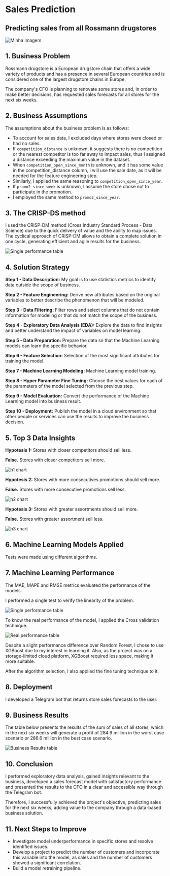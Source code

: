 # Sales Prediction

## Predicting sales from all Rossmann drugstores
<img src="https://cdn.immofinanz.com/uploads/production/5e21a7dddee6e56db91bce1c/rossmann-pila.jpg" alt="Minha Imagem">

## 1. Business Problem
<p>Rossmann drugstore is a European drugstore chain that offers a wide variety of products and has a presence in several European countries and is considered one of the largest drugstore chains in Europe.</p>
<p>The company's CFO is planning to renovate some stores and, in order to make better decisions, has requested sales forecasts for all stores for the next six weeks.</p>



## 2. Business Assumptions
<p> The assumptions about the business problem is as follows: </p>

<ul>
  <li>To account for sales data, I excluded days where stores were closed or had no sales.</li>
  
  <li>If <code>competition_distance</code> is unknown, it suggests there is no competition or the nearest competitor is too far away to impact sales, thus I assigned a distance exceeding the maximum value in the dataset.</li>
  
  <li>When <code>competition_open_since_month</code> is unknown, and it has some value in the competition_distance column, I will use the sale date, as it will be needed for the feature engineering step.</li>
  
  <li>Similarly, I applied the same reasoning to <code>competition_open_since_year</code>.</li>
  
  <li>If <code>promo2_since_week</code> is unknown, I assume the store chose not to participate in the promotion.</li>
  
  <li>I employed the same method to <code>promo2_since_year</code>.</li>
</ul>


## 3. The CRISP-DS method
<p>
I used the CRISP-DM method (Cross Industry Standard Process - Data Science) due to the quick delivery of value and the ability to map issues. The cyclical approach of CRISP-DM allows to obtain a complete solution in one cycle, generating efficient and agile results for the business.  
</p> 

![Single performance table](images/CRISP-DS_cycle.PNG)



## 4. Solution Strategy

<p><b> Step 1 - Data Description:</b> My goal is to use statistics metrics to identify data outside the scope of business. </p>  

<p><b> Step 2 - Feature Engineering:</b> Derive new attributes based on the original variables to better describe the phenomenon that will be modeled. </p> 

<p><b> Step 3 - Data Filtering:</b> Filter rows and select columns that do not contain information for modeling or that do not match the scope of the business. </p> 

<p><b> Step 4 - Exploratory Data Analysis (EDA):</b> Explore the data to find insights and better understand the impact of variables on model learning. </p> 

<p><b> Step 5 - Data Preparation:</b> Prepare the data so that the Machine Learning models can learn the specific behavior. </p> 

<p><b> Step 6 - Feature Selection:</b> Selection of the most significant attributes for training the model. </p> 

<p><b> Step 7 - Machine Learning Modeling:</b> Machine Learning model training. </p> 

<p><b> Step 8 - Hyper Parameter Fine Tuning:</b> Choose the best values for each of the parameters of the model selected from the previous step. </p> 

<p><b> Step 9 - Model Evaluation:</b> Convert the performance of the Machine Learning model into business result. </p> 

<p><b> Step 10 - Deployment:</b> Publish the model in a cloud environment so that other people or services can use the results to improve the business decision. </p> 



## 5. Top 3 Data Insights

<p><b> Hypotesis 1:</b> Stores with closer competitors should sell less. </p>
<p><b> False.</b> Stores with closer competitors sell more. </p>

![h1 chart](https://github.com/andrerochads/Sales_Prediction_for_Drugstore_Chain/blob/32ae91627eb5a2f03cf718d3ec70a6d79ebe9975/images/h_competitors.png)


<p><b> Hypotesis 2:</b> Stores with more consecutives promotions should sell more.</p>
<p><b> False.</b> Stores with more consecutive promotions sell less. </p>

![h2 chart](https://github.com/andrerochads/Sales_Prediction_for_Drugstore_Chain/blob/29a1b0aea6f99b93725c394bb2ac7148cbefd858/images/h_promotions.png)


<p><b> Hypotesis 3:</b> Stores with greater assortments should sell more. </p>
<p><b> False.</b> Stores with greater assortment sell less. </p>

![h3 chart](https://github.com/andrerochads/Sales_Prediction_for_Drugstore_Chain/blob/29a1b0aea6f99b93725c394bb2ac7148cbefd858/images/h_assortment.png)



## 6. Machine Learning Models Applied
<p> Tests were made using different algorithms. </p>



## 7. Machine Learning Performance
<p> The MAE, MAPE and RMSE metrics evaluated the performance of the models. </p>

<p> I performed a single test to verify the linearity of the problem. </p>

![Single performance table](https://github.com/andrerochads/Sales_Prediction_for_Drugstore_Chain/blob/29a1b0aea6f99b93725c394bb2ac7148cbefd858/images/single_performance.PNG)

<p> To know the real performance of the model, I applied the Cross validation technique. </p>

![Real performance table](https://github.com/andrerochads/Sales_Prediction_for_Drugstore_Chain/blob/29a1b0aea6f99b93725c394bb2ac7148cbefd858/images/real_performance.PNG)

<p> 
Despite a slight performance difference over Random Forest, I chose to use XGBoost due to my interest in learning it. Also, as the project was on a storage-limited cloud platform, XGBoost required less space, making it more suitable. 
</p>

<p> After the algorithm selection, I also applied the fine tuning technique to it. </p>



## 8. Deployment
<p> I developed a Telegram bot that returns store sales forecasts to the user. </p>



## 9. Business Results
<p> 
The table below presents the results of the sum of sales of all stores, which in the next six weeks will generate a profit of 284.9 million in the worst case scenario or 286.6 million in the best case scenario.
</p>

![Business Results table](https://github.com/andrerochads/Sales_Prediction_for_Drugstore_Chain/blob/29a1b0aea6f99b93725c394bb2ac7148cbefd858/images/Business%20Results.png)



## 10. Conclusion
<p>I performed exploratory data analysis, gained insights relevant to the business, developed a sales forecast model with satisfactory performance and presented the results to the CFO in a clear and accessible way through the Telegram bot.</p>
<p>Therefore, I successfully achieved the project's objective, predicting sales for the next six weeks, adding value to the company through a data-based business solution.</p>




## 11. Next Steps to Improve
<ul>
  <li> Investigate model underperformance in specific stores and resolve identified issues. </li>

  <li> Develop a project to predict the number of customers and incorporate this variable into the model, as sales and the number of customers showed a significant correlation. </li>

  <li> Build a model retraining pipeline. </li>
</ul>
